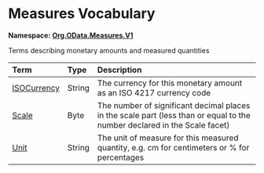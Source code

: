 # Measures Vocabulary
**Namespace: [Org.OData.Measures.V1](Org.OData.Measures.V1.xml)**

Terms describing monetary amounts and measured quantities

Term|Type|Description
:---|:---|:----------
[ISOCurrency](Org.OData.Measures.V1.xml#L65)|String|<a name="ISOCurrency"></a>The currency for this monetary amount as an ISO 4217 currency code
[Scale](Org.OData.Measures.V1.xml#L69)|Byte|<a name="Scale"></a>The number of significant decimal places in the scale part (less than or equal to the number declared in the Scale facet)
[Unit](Org.OData.Measures.V1.xml#L75)|String|<a name="Unit"></a>The unit of measure for this measured quantity, e.g. cm for centimeters or % for percentages
